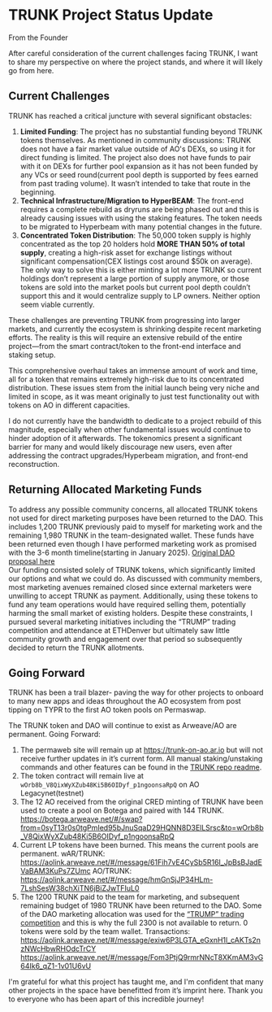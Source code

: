 # TRUNK Project Status Update

From the Founder

After careful consideration of the current challenges facing TRUNK, I want to share my perspective on where the project stands, and where it will likely go from here.

## Current Challenges

TRUNK has reached a critical juncture with several significant obstacles:

1. **Limited Funding**: The project has no substantial funding beyond TRUNK tokens themselves. As mentioned in community discussions: TRUNK does not have a fair market value outside of AO's DEXs, so using it for direct funding is limited. The project also does not have funds to pair with it on DEXs for further pool expansion as it has not been funded by any VCs or seed round(current pool depth is supported by fees earned from past trading volume). It wasn’t intended to take that route in the beginning.
2. **Technical Infrastructure/Migration to HyperBEAM**: The front-end requires a complete rebuild as dryruns are being phased out and this is already causing issues with using the staking features. The token needs to be migrated to Hyperbeam with many potential changes in the future.
3. **Concentrated Token Distribution**: The 50,000 token supply is highly concentrated as the top 20 holders hold **MORE THAN 50% of total supply**, creating a high-risk asset for exchange listings without significant compensation(CEX listings cost around $50k on average). The only way to solve this is either minting a lot more TRUNK so current holdings don’t represent a large portion of supply anymore, or those tokens are sold into the market pools but current pool depth couldn’t support this and it would centralize supply to LP owners. Neither option seem viable currently.

These challenges are preventing TRUNK from progressing into larger markets, and currently the ecosystem is shrinking despite recent marketing efforts. The reality is this will require an extensive rebuild of the entire project—from the smart contract/token to the front-end interface and staking setup.

This comprehensive overhaul takes an immense amount of work and time, all for a token that remains extremely high-risk due to its concentrated distribution. These issues stem from the initial launch being very niche and limited in scope, as it was meant originally to just test functionality out with tokens on AO in different capacities.

I do not currently have the bandwidth to dedicate to a project rebuild of this magnitude, especially when other fundamental issues would continue to hinder adoption of it afterwards. The tokenomics present a significant barrier for many and would likely discourage new users, even after addressing the contract upgrades/Hyperbeam migration, and front-end reconstruction. 

## Returning Allocated Marketing Funds

To address any possible community concerns, all allocated TRUNK tokens not used for direct marketing purposes have been returned to the DAO. This includes 1,200 TRUNK previously paid to myself for marketing work and the remaining 1,980 TRUNK in the team-designated wallet. These funds have been returned even though I have performed marketing work as promised with the 3-6 month timeline(starting in January 2025). [Original DAO proposal here](https://cw4qfq7vwti2n5hpukpumwkmdhokqioqnc42hbtb2lzcagnbimfa.arweave.net/FbkCw_W00ab076KfRllMGdyoIdBouaOGYdLyIBmhQwo)  
Our funding consisted solely of TRUNK tokens, which significantly limited our options and what we could do. As discussed with community members, most marketing avenues remained closed since external marketers were unwilling to accept TRUNK as payment. Additionally, using these tokens to fund any team operations would have required selling them, potentially harming the small market of existing holders. 
Despite these constraints, I pursued several marketing initiatives including the “TRUMP” trading competition and attendance at ETHDenver but ultimately saw little community growth and engagement over that period so subsequently decided to return the TRUNK allotments.

## Going Forward

TRUNK has been a trail blazer- paving the way for other projects to onboard to many new apps and ideas throughout the AO ecosystem from post tipping on TYPR to the first AO token pools on Permaswap.

The TRUNK token and DAO will continue to exist as Arweave/AO are permanent.
Going Forward:

1. The permaweb site will remain up at https://trunk-on-ao.ar.io but will not receive further updates in it’s current form.
    All manual staking/unstaking commands and other features can be found in the [TRUNK repo readme](https://github.com/Jonny-Ringo/TRUNK/blob/main/README.md).
2. The token contract will remain live at `wOrb8b_V8QixWyXZub48Ki5B6OIDyf_p1ngoonsaRpQ` on AO Legacynet(testnet)
3. The 12 AO received from the original CRED minting of TRUNK have been used to create a pool on Botega and paired with 144 TRUNK. 
https://botega.arweave.net/#/swap?from=0syT13r0s0tgPmIed95bJnuSqaD29HQNN8D3ElLSrsc&to=wOrb8b_V8QixWyXZub48Ki5B6OIDyf_p1ngoonsaRpQ
4. Current LP tokens have been burned. This means the current pools are permanent.
wAR/TRUNK: https://aolink.arweave.net/#/message/61Fih7vE4CySb5R16I_JpBsBJadEVaBAM3KuPs7ZUmc
AO/TRUNK: https://aolink.arweave.net/#/message/hmGnSjJP34HLm-7LshSesW38chXiTN6jBiZJwTFIuL0
5. The 1200 TRUNK paid to the team for marketing, and subsequent remaining budget of 1980 TRUNK have been returned to the DAO. Some of the DAO marketing allocation was used for the [“TRUMP” trading competition](https://x.com/TrunkToken/status/1882161312652018049) and this is why the full 2300 is not available to return. 0 tokens were sold by the team wallet.
Transactions:
https://aolink.arweave.net/#/message/exiw6P3LGTA_eGxnH1l_cAKTs2nzNWcHbwRHOdcTrCY
https://aolink.arweave.net/#/message/Fom3PtjQ9rmrNNcT8XKmAM3vG64Ik6_qZ1-1v01U6vU

I'm grateful for what this project has taught me, and I'm confident that many other projects in the space have benefitted from it’s imprint here. Thank you to everyone who has been apart of this incredible journey!
